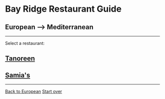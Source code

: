 # Bay Ridge Restaurant Guide
## European --> Mediterranean
---
Select a restaurant:
## [Tanoreen](https://tanoreen.com/)
## [Samia's](https://www.yelp.com/biz/samias-mediterranean-food-brooklyn)
---
[Back to European](european.md)
[Start over](../home.md)